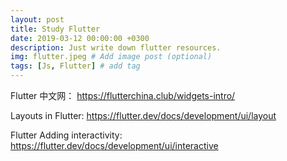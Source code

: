 ```yaml
---
layout: post
title: Study Flutter
date: 2019-03-12 00:00:00 +0300
description: Just write down flutter resources.
img: flutter.jpeg # Add image post (optional)
tags: [Js, Flutter] # add tag
---
```


Flutter 中文网：
https://flutterchina.club/widgets-intro/

Layouts in Flutter:
https://flutter.dev/docs/development/ui/layout

Flutter Adding interactivity:
https://flutter.dev/docs/development/ui/interactive